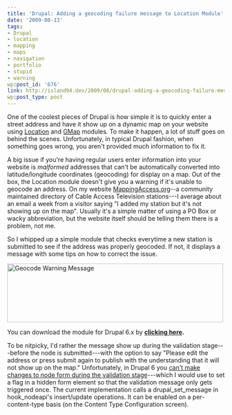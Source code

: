 ```yaml
---
title: 'Drupal: Adding a geocoding failure message to Location Module'
date: '2009-08-13'
tags:
- Drupal
- location
- mapping
- maps
- navigation
- portfolio
- stupid
- warning
wp:post_id: '676'
link: http://island94.dev/2009/08/drupal-adding-a-geocoding-failure-message/
wp:post_type: post
---
```


One of the coolest pieces of Drupal is how simple it is to quickly enter a street address and have it show up on a dynamic map on your website using <a href="http://drupal.org/project/location">Location</a> and <a href="http://drupal.org/project/gmap">GMap</a> modules. To make it happen, a lot of stuff goes on behind the scenes. Unfortunately, in typical Drupal fashion, when something goes wrong, you aren't provided much information to fix it.

A big issue if you're having regular users enter information into your website is <em>malformed</em> addresses that can't be automatically converted into latitude/longitude coordinates (geocoding) for display on a map. Out of the box, the Location module doesn't give you a warning if it's unable to geocode an address. On my website <a href="http://mappingaccess.org">MappingAccess.org</a>--a community maintained directory of Cable Access Television stations---I average about an email a week from a visitor saying "I added my station but it's not showing up on the map". Usually it's a simple matter of using a PO Box or wacky abbreviation, but the website itself should be telling them there is a problem, not me.

So I whipped up a simple module that checks everytime a new station is submitted to see if the address was properly geocoded. If not, it displays a message with some tips on how to correct the issue.

<img class="aligncenter size-medium wp-image-679" title="Geocode Warning Message" src="http://www.island94.org/wp-content/uploads/2009/08/Picture-3-500x136.png" alt="Geocode Warning Message" width="500" height="136" />

You can download the module for Drupal 6.x by <a href="http://www.island94.org/wp-content/uploads/2009/08/geocode_warn.zip"><strong>clicking here</strong></a><strong>.</strong>

To be nitpicky, I'd rather the message show up during the validation stage---before the node is submitted---with the option to say "Please edit the address or press submit again to publish with the understanding that it will not show up on the map."  Unfortunately, in Drupal 6 you <a href="http://drupal.org/node/241364">can't make changes to node form during the validation stage</a>---which I would use to set a flag in a hidden form element so that the validation message only gets triggered once. The current implementation calls a drupal_set_message in hook_nodeapi's insert/update operations. It can be enabled on a per-content-type basis (on the Content Type Configuration screen).
